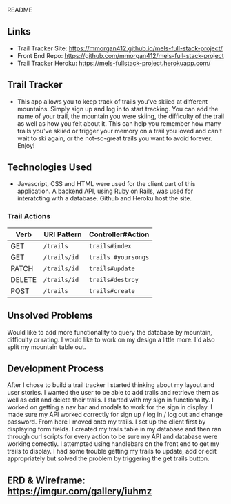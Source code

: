 README

## Links

- Trail Tracker Site: https://mmorgan412.github.io/mels-full-stack-project/
- Front End Repo: https://github.com/mmorgan412/mels-full-stack-project
- Trail Tracker Heroku: https://mels-fullstack-project.herokuapp.com/

## Trail Tracker

- This app allows you to keep track of trails you've skiied at different mountains.
    Simply sign up and log in to start tracking.  You can add the name of your trail,
    the mountain you were skiing, the difficulty of the trail as well as how you felt about it.
    This can help you remember how many trails you've skiied or trigger your memory on
    a trail you loved and can't wait to ski again, or the not-so-great trails you want to
    avoid forever.  Enjoy!

## Technologies Used

  - Javascript, CSS and HTML were used for the client part of this application.
    A backend API, using Ruby on Rails, was used for interatcting with a database.
    Github and Heroku host the site.

### Trail Actions

| Verb   | URI Pattern         | Controller#Action    |
|--------|---------------------|----------------------|
| GET    | `/trails`           |    `trails#index`    |
| GET    | `/trails/id `       |  `trails #yoursongs` |
| PATCH  | `/trails/id `       |  `trails#update`     |
| DELETE | `/trails/id `       |   `trails#destroy`   |
| POST   | `/trails`           |   `trails#create`    |


## Unsolved Problems
  Would like to add more functionality to query the database by mountain, difficulty or rating.
  I would like to work on my design a little more.  I'd also split my mountain table out.

## Development Process
  After I chose to build a trail tracker I started thinking about my layout and user stories.
  I wanted the user to be able to add trails and retrieve them as well as edit and delete their trails.
  I started with my sign in functionality.  I worked on getting a nav bar and modals to work for
  the sign in display.  I made sure my API worked correctly for sign up / log in / log out and change password.
  From here I moved onto my trails.  I set up the client first by displaying form fields.  I created
  my trails table in my database and then ran through curl scripts for every action to be sure my API
  and database were working correctly.  I attempted using handlebars on the front end to get my trails to display.
  I had some trouble getting my trails to update, add or edit appropriately but solved the problem by triggering
  the get trails button.


 ## ERD & Wireframe: https://imgur.com/gallery/iuhmz
